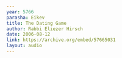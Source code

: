 ```yaml
---
year: 5766
parasha: Eikev
title: The Dating Game
author: Rabbi Eliezer Hirsch
date: 2006-08-12
link: https://archive.org/embed/57665031
layout: audio
---
```

